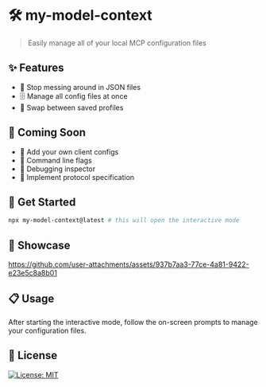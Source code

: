 # 🛠️ my-model-context

> Easily manage all of your local MCP configuration files

## ✨ Features

- 💾 Stop messing around in JSON files
- 🗄️ Manage all config files at once
- 👥 Swap between saved profiles

## 🔮 Coming Soon

- 📁 Add your own client configs
- 🚩 Command line flags
- 👀 Debugging inspector
- 📜 Implement protocol specification

## 🚀 Get Started

```bash
npx my-model-context@latest # this will open the interactive mode
```

## 🎥 Showcase

https://github.com/user-attachments/assets/937b7aa3-77ce-4a81-9422-e23e5c8a8b01

## 📋 Usage

After starting the interactive mode, follow the on-screen prompts to manage your configuration files.

## 📄 License

[![License: MIT](https://img.shields.io/badge/License-MIT-yellow.svg)](https://opensource.org/licenses/MIT)
